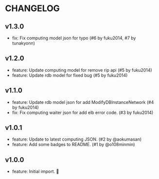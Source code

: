 
# CHANGELOG

## v1.3.0

* fix: Fix computing model json for typo (#6 by fuku2014, #7 by tunakyonn)

## v1.2.0

* feature: Update computing model for remove rip api (#5 by fuku2014)
* feature: Update rdb model for fixed bug (#5 by fuku2014)

## v1.1.0

* feature: Update rdb model json for add ModifyDBInstanceNetwork (#4 by fuku2014)
* fix: Fix computing waiter json for add elb error code. (#3 by fuku2014)

## v1.0.1

* feature: Update to latest computing JSON. (#2 by @aokumasan)
* feature: Add some badges to README. (#1 by @o108minmin)

## v1.0.0

* feature: Initial import. :tada:
